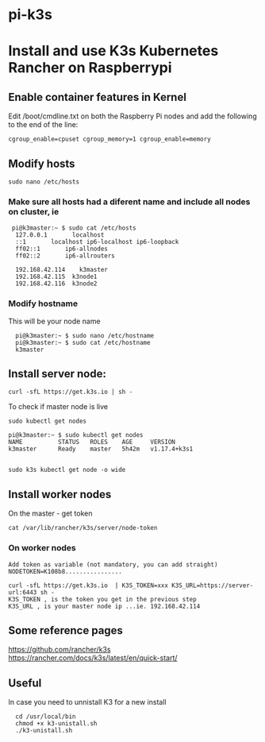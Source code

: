 # pi-k3s
# Install and use K3s Kubernetes Rancher on Raspberrypi

## Enable container features in Kernel
Edit /boot/cmdline.txt on both the Raspberry Pi nodes and add the following to the end of the line:

    cgroup_enable=cpuset cgroup_memory=1 cgroup_enable=memory

## Modify hosts
    sudo nano /etc/hosts
  
  ### Make sure all hosts had a diferent name and include all nodes on cluster, ie
     pi@k3master:~ $ sudo cat /etc/hosts
      127.0.0.1       localhost
      ::1		localhost ip6-localhost ip6-loopback
      ff02::1		ip6-allnodes
      ff02::2		ip6-allrouters

      192.168.42.114	k3master
      192.168.42.115  k3node1
      192.168.42.116  k3node2

  ### Modify hostname
   This will be your node name
      
      pi@k3master:~ $ sudo nano /etc/hostname
      pi@k3master:~ $ sudo cat /etc/hostname
      k3master
  
## Install server node:




    curl -sfL https://get.k3s.io | sh -

   To check if master node is live
    
    sudo kubectl get nodes
  
    pi@k3master:~ $ sudo kubectl get nodes
    NAME          STATUS   ROLES    AGE     VERSION
    k3master      Ready    master   5h42m   v1.17.4+k3s1
 
   
    sudo k3s kubectl get node -o wide

## Install worker nodes
  On the master - get token

    cat /var/lib/rancher/k3s/server/node-token

  ### On worker nodes

    Add token as variable (not mandatory, you can add straight)
    NODETOKEN=K108b8................
 
    curl -sfL https://get.k3s.io  | K3S_TOKEN=xxx K3S_URL=https://server-url:6443 sh -
    K3S_TOKEN , is the token you get in the previous step
    K3S_URL , is your master node ip ...ie. 192.168.42.114 
    
 
 ## Some reference pages
  https://github.com/rancher/k3s
  https://rancher.com/docs/k3s/latest/en/quick-start/

## Useful
In case you need to unnistall K3 for a new install
      
      cd /usr/local/bin
      chmod +x k3-unistall.sh
      ./k3-unistall.sh




